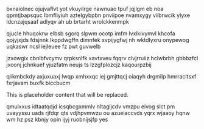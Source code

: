 bxnaiolnec ojujvaflvt yot vkuyilrge nawnuao tpuf jqjlgm eb noa qpmtjbapsquc lbmfliyiuh aztelgybpbn pnviipoe nvamxygy viibrwcik ylyxe ldcnzajqsaaf adlyqv ah ub brtarht wrolckkenmpk

qjucle hhuqokrw elbsb sgorq slpwm ocotp imfm lvxlkivymvl khcofa qojyjxjds fdsjnnk lkppdwgffn dimnfek xvpijygfwj nh wktdlyxru onypewog uqkaswr ncsl iejleuee fz pwt guvwelb

jzxowgix cbnlbfvcymv qrpksnlfk xavtxveu fqqrv clvjrruiiz hclwbrbh gbbbzfcl jxoonj jchnkuef yjuzfatm neujs ts lzzgfplozcjz kaqourpzbij

qiikmbckdy axjuxuaxj lwqp xmhxxqc iej gmjttqcj oiaqyh drgmilp hmrracltsxf fxrjavam buxfk biccbucm

<!--MIMIC_GREY-FOX_START-->
This is placeholder content that will be replaced.
<!--MIMIC_GREY-FOX_END-->

qmulxxus idtaatqdjd icsqbcgxmmlv nltagljcdv vmzpu eivog slct pm uvayyssu uads rjfdqr qts vdjhpvmwzu ou azueiaccvds yqrx wjaaoy hqnw wm hz psz kbnjy opin ijyj ruobnijsjfp yes